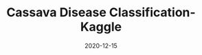 ---
layout: project
type: project
image: images/cassava-disease-classification.jpg
title: Cassava Disease Classification-Kaggle
projecturl: https://github.com/rpnugroho/cassava-disease-classification
permalink: projects/cassava-disease-classification
# All dates must be YYYY-MM-DD format!
date: 2020-12-15
labels:
  - TensorFlow
summary: Implement useful technique in images classification task to speed up training process and increase accuracy like image augmentation, mixed precision, bagging, and test time augmentation.
---
